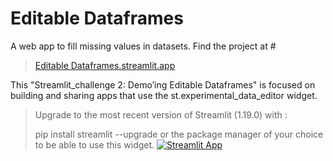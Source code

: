 # Editable Dataframes

A web app to fill missing values in datasets. Find the project at #
>[Editable Dataframes.streamlit.app](streamlit_ch_2.streamlit.app)

This "Streamlit_challenge 2: Demo’ing Editable Dataframes" is focused on building and sharing apps that use the st.experimental_data_editor widget.

> Upgrade to the most recent version of Streamlit (1.19.0) with :
> 
> pip install streamlit --upgrade 
> or the package manager of your choice to be able to use this widget.
> [![Streamlit App](https://static.streamlit.io/badges/streamlit_badge_black_white.svg)](https://<your-custom-subdomain>.streamlit.app)
